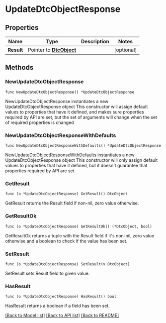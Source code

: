 # UpdateDtcObjectResponse

## Properties

Name | Type | Description | Notes
------------ | ------------- | ------------- | -------------
**Result** | Pointer to [**DtcObject**](DtcObject.md) |  | [optional] 

## Methods

### NewUpdateDtcObjectResponse

`func NewUpdateDtcObjectResponse() *UpdateDtcObjectResponse`

NewUpdateDtcObjectResponse instantiates a new UpdateDtcObjectResponse object
This constructor will assign default values to properties that have it defined,
and makes sure properties required by API are set, but the set of arguments
will change when the set of required properties is changed

### NewUpdateDtcObjectResponseWithDefaults

`func NewUpdateDtcObjectResponseWithDefaults() *UpdateDtcObjectResponse`

NewUpdateDtcObjectResponseWithDefaults instantiates a new UpdateDtcObjectResponse object
This constructor will only assign default values to properties that have it defined,
but it doesn't guarantee that properties required by API are set

### GetResult

`func (o *UpdateDtcObjectResponse) GetResult() DtcObject`

GetResult returns the Result field if non-nil, zero value otherwise.

### GetResultOk

`func (o *UpdateDtcObjectResponse) GetResultOk() (*DtcObject, bool)`

GetResultOk returns a tuple with the Result field if it's non-nil, zero value otherwise
and a boolean to check if the value has been set.

### SetResult

`func (o *UpdateDtcObjectResponse) SetResult(v DtcObject)`

SetResult sets Result field to given value.

### HasResult

`func (o *UpdateDtcObjectResponse) HasResult() bool`

HasResult returns a boolean if a field has been set.


[[Back to Model list]](../README.md#documentation-for-models) [[Back to API list]](../README.md#documentation-for-api-endpoints) [[Back to README]](../README.md)


